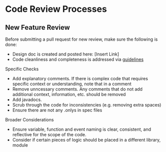 # Code Review Processes
## New Feature Review
Before submitting a pull request for new review, make sure the following is done:
* Design doc is created and posted here: [Insert Link]
* Code cleanliness and completeness is addressed via [guidelines](https://app.gitbook.com/@setprotocol-1/s/set/smart-contract-engineering/sc-code-review-process)

Specific Checks
* Add explanatory comments. If there is complex code that requires specific context or understanding, note that in a comment
* Remove unncessary comments. Any comments that do not add additional context, information, etc. should be removed
* Add javadocs. 
* Scrub through the code for inconsistencies (e.g. removing extra spaces)
* Ensure there are not any .onlys in spec files


Broader Considerations
* Ensure variable, function and event naming is clear, consistent, and reflective for the scope of the code.
* Consider if certain pieces of logic should be placed in a different library, module
